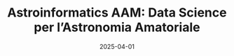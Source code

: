 ---
title: "Astroinformatics AAM: Data Science per l’Astronomia Amatoriale"
collection: publications
category: writings
permalink: /files/astroinformatics.pdf
excerpt: 'Con la presente proposta si intende avviare un nuovo filone di ricerca all’interno dell’Associazione Astrofili Mantovani, basato sull’impiego di tecniche avanzate di elaborazione dati per l’analisi automatica e semiautomatica di fenomeni astrofisici transitori...'
date: 2025-04-01
venue: "Associazione Astrofili Mantovani"
paperurl: '/files/astroinformatics.pdf'
# slidesurl: 'http://example.com/slides.pdf'  # Slides not available
# bibtexurl: 'http://example.com/bibtex.bib'  # BibTeX not available
# citation: 'Gatti, R. (2024). &quot;From Doppler Effect to Black Hole.&quot; <i>HAL Open Science</i>, France. ⟨hal-04699724⟩. https://hal.science/hal-04699724/'
---